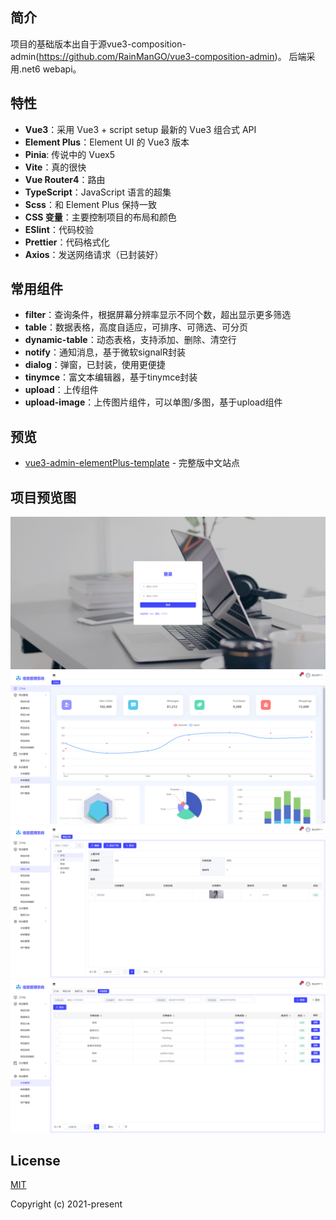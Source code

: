 ## 简介

项目的基础版本出自于源vue3-composition-admin(https://github.com/RainManGO/vue3-composition-admin)。
后端采用.net6 webapi。

## 特性

- **Vue3**：采用 Vue3 + script setup 最新的 Vue3 组合式 API
- **Element Plus**：Element UI 的 Vue3 版本
- **Pinia**: 传说中的 Vuex5
- **Vite**：真的很快
- **Vue Router4**：路由
- **TypeScript**：JavaScript 语言的超集
- **Scss**：和 Element Plus 保持一致
- **CSS 变量**：主要控制项目的布局和颜色
- **ESlint**：代码校验
- **Prettier**：代码格式化
- **Axios**：发送网络请求（已封装好）

## 常用组件

- **filter**：查询条件，根据屏幕分辨率显示不同个数，超出显示更多筛选
- **table**：数据表格，高度自适应，可排序、可筛选、可分页
- **dynamic-table**：动态表格，支持添加、删除、清空行
- **notify**：通知消息，基于微软signalR封装
- **dialog**：弹窗，已封装，使用更便捷
- **tinymce**：富文本编辑器，基于tinymce封装
- **upload**：上传组件
- **upload-image**：上传图片组件，可以单图/多图，基于upload组件

## 预览

- [vue3-admin-elementPlus-template](https://erp.hontmall.com:2208/) - 完整版中文站点

## 项目预览图

![preview1.png](./demo/docs/preview1.png)
![preview2.png](./demo/docs/preview2.png)
![preview3.png](./demo/docs/preview3.png)
![preview4.png](./demo/docs/preview4.png)

## License

[MIT](./LICENSE)

Copyright (c) 2021-present 